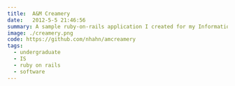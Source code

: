 ```yaml
---
title:  A&M Creamery 
date:   2012-5-5 21:46:56
summary: A sample ruby-on-rails application I created for my Information Systems class. It is based around an imaginary creamery. 
image: ./creamery.png
code: https://github.com/nhahn/amcreamery
tags: 
  - undergraduate
  - IS
  - ruby on rails
  - software
---
```



